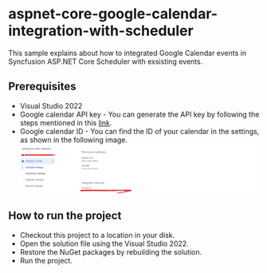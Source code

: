 # aspnet-core-google-calendar-integration-with-scheduler

This sample explains about how to integrated Google Calendar events in Syncfusion ASP.NET Core Scheduler with exsisting events.

## Prerequisites

* Visual Studio 2022
* Google calendar API key - You can generate the API key by following the steps mentioned in this [link](https://support.google.com/googleapi/answer/6158862?hl=en).
* Google calendar ID - You can find the ID of your calendar in the settings, as shown in the following image.
![alt text](image.png)

## How to run the project

* Checkout this project to a location in your disk.
* Open the solution file using the Visual Studio 2022.
* Restore the NuGet packages by rebuilding the solution.
* Run the project.
